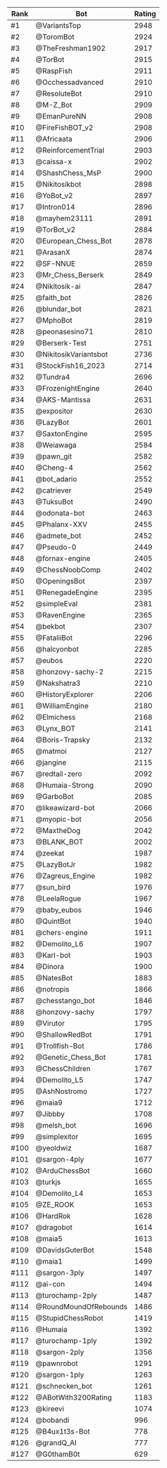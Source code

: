 Rank|Bot|Rating
---|---|---
#1|@VariantsTop|2948
#2|@ToromBot|2924
#3|@TheFreshman1902|2917
#4|@TorBot|2915
#5|@RaspFish|2911
#6|@Occhessadvanced|2910
#7|@ResoluteBot|2910
#8|@M-Z_Bot|2909
#9|@EmanPureNN|2908
#10|@FireFishBOT_v2|2908
#11|@Africaata|2906
#12|@ReinforcementTrial|2903
#13|@caissa-x|2902
#14|@ShashChess_MsP|2900
#15|@Nikitosikbot|2898
#16|@YoBot_v2|2897
#17|@Intron014|2896
#18|@mayhem23111|2891
#19|@TorBot_v2|2884
#20|@European_Chess_Bot|2878
#21|@ArasanX|2874
#22|@SF-NNUE|2859
#23|@Mr_Chess_Berserk|2849
#24|@Nikitosik-ai|2847
#25|@faith_bot|2826
#26|@blundar_bot|2821
#27|@MphoBot|2819
#28|@peonasesino71|2810
#29|@Berserk-Test|2751
#30|@NikitosikVariantsbot|2736
#31|@StockFish16_2023|2714
#32|@Tundra4|2696
#33|@FrozenightEngine|2640
#34|@AKS-Mantissa|2631
#35|@expositor|2630
#36|@LazyBot|2601
#37|@SaxtonEngine|2595
#38|@Weiawaga|2584
#39|@pawn_git|2582
#40|@Cheng-4|2562
#41|@bot_adario|2552
#42|@catriever|2549
#43|@TuksuBot|2490
#44|@odonata-bot|2463
#45|@Phalanx-XXV|2455
#46|@admete_bot|2452
#47|@Pseudo-0|2449
#48|@fornax-engine|2405
#49|@ChessNoobComp|2402
#50|@OpeningsBot|2397
#51|@RenegadeEngine|2395
#52|@simpleEval|2381
#53|@RavenEngine|2365
#54|@bekbot|2307
#55|@FataliiBot|2296
#56|@halcyonbot|2285
#57|@eubos|2220
#58|@honzovy-sachy-2|2215
#59|@Nakshatra3|2210
#60|@HistoryExplorer|2206
#61|@WilliamEngine|2180
#62|@Elmichess|2168
#63|@Lynx_BOT|2141
#64|@Boris-Trapsky|2132
#65|@matmoi|2127
#66|@jangine|2115
#67|@redtail-zero|2092
#68|@Humaia-Strong|2090
#69|@GarboBot|2085
#70|@likeawizard-bot|2066
#71|@myopic-bot|2056
#72|@MaxtheDog|2042
#73|@BLANK_BOT|2002
#74|@zeekat|1987
#75|@LazyBotJr|1982
#76|@Zagreus_Engine|1982
#77|@sun_bird|1976
#78|@LeelaRogue|1967
#79|@baby_eubos|1946
#80|@QuintBot|1940
#81|@chers-engine|1911
#82|@Demolito_L6|1907
#83|@Karl-bot|1903
#84|@Dinora|1900
#85|@NatesBot|1883
#86|@notropis|1866
#87|@chesstango_bot|1846
#88|@honzovy-sachy|1797
#89|@Virutor|1795
#90|@ShallowRedBot|1791
#91|@Trollfish-Bot|1786
#92|@Genetic_Chess_Bot|1781
#93|@ChessChildren|1767
#94|@Demolito_L5|1747
#95|@AshNostromo|1727
#96|@maia9|1712
#97|@Jibbby|1708
#98|@melsh_bot|1696
#99|@simplexitor|1695
#100|@yeoldwiz|1687
#101|@sargon-4ply|1677
#102|@ArduChessBot|1660
#103|@turkjs|1655
#104|@Demolito_L4|1653
#105|@ZE_ROOK|1653
#106|@HardRok|1628
#107|@dragobot|1614
#108|@maia5|1613
#109|@DavidsGuterBot|1548
#110|@maia1|1499
#111|@sargon-3ply|1497
#112|@ai-con|1494
#113|@turochamp-2ply|1487
#114|@RoundMoundOfRebounds|1486
#115|@StupidChessRobot|1419
#116|@Humaia|1392
#117|@turochamp-1ply|1392
#118|@sargon-2ply|1356
#119|@pawnrobot|1291
#120|@sargon-1ply|1263
#121|@schnecken_bot|1261
#122|@ABotWith3200Rating|1183
#123|@kireevi|1074
#124|@bobandi|996
#125|@B4ux1t3s-Bot|778
#126|@grandQ_AI|777
#127|@G0thamB0t|629
